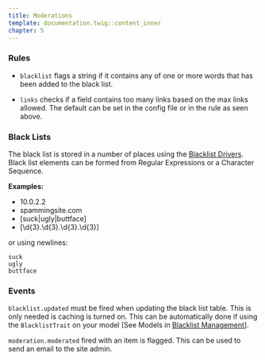 ```yaml
---
title: Moderations
template: documentation.twig::content_inner
chapter: 5
---
```

### Rules

- `blacklist` flags a string if it contains any of one or more words that has been added to the black list.

- `links` checks if a field contains too many links based on the max links allowed. The default can be set in the config file or in the rule as seen above.

### Black Lists

The black list is stored in a number of places using the [Blacklist Drivers](/projects/laravel-moderate/doc/blacklist-drivers.html). Black list elements can be formed from Regular Expressions or a Character Sequence.

**Examples:**

- 10.0.2.2
- spammingsite.com
- [suck|ugly|buttface]
- [\d{3}\.\d{3}\.\d{3}\.\d{3}]

or using newlines:
```
suck
ugly
buttface
```

### Events

`blacklist.updated` must be fired when updating the black list table. This is only needed is caching is turned on. This can be automatically done if using the `BlacklistTrait` on your model [See Models in [Blacklist Management](/projects/laravel-moderate/doc/blacklist-management.html)].

`moderation.moderated` fired with an item is flagged. This can be used to send an email to the site admin.